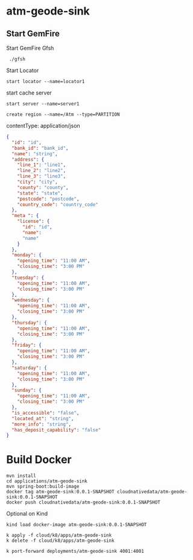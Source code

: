# atm-geode-sink

## Start GemFire

Start GemFire Gfsh
```shell
 ./gfsh
```

Start Locator
```shell
start locator --name=locator1
```

start cache server

```shell
start server --name=server1
```



```shell
create region --name=/Atm --type=PARTITION
```


contentType: application/json

```json
{
  "id": "id",
  "bank_id": "bank_id",
  "name": "string",
  "address": {
    "line_1": "line1",
    "line_2": "line2",
    "line_3": "line3",
    "city": "city",
    "county": "county",
    "state": "state",
    "postcode": "postcode",
    "country_code": "country_code"
  },
  "meta ": {
    "license": {
      "id": "id",
      "name":
      "name"
    }
  },
  "monday": {
    "opening_time": "11:00 AM",
    "closing_time": "3:00 PM"
  },
  "tuesday": {
    "opening_time": "11:00 AM",
    "closing_time": "3:00 PM"
  },
  "wednesday": {
    "opening_time": "11:00 AM",
    "closing_time": "3:00 PM"
  },
  "thursday": {
    "opening_time": "11:00 AM",
    "closing_time": "3:00 PM"
  },
  "friday": {
    "opening_time": "11:00 AM",
    "closing_time": "3:00 PM"
  },
  "saturday": {
    "opening_time": "11:00 AM",
    "closing_time": "3:00 PM"
  },
  "sunday": {
    "opening_time": "11:00 AM",
    "closing_time": "3:00 PM"
  },
  "is_accessible": "false",
  "located_at": "string",
  "more_info": "string",
  "has_deposit_capability": "false"
}
```


# Build Docker


```shell
mvn install 
cd applications/atm-geode-sink
mvn spring-boot:build-image
docker tag atm-geode-sink:0.0.1-SNAPSHOT cloudnativedata/atm-geode-sink:0.0.1-SNAPSHOT
docker push cloudnativedata/atm-geode-sink:0.0.1-SNAPSHOT
```


Optional on Kind

```shell
kind load docker-image atm-geode-sink:0.0.1-SNAPSHOT
```


```shell
k apply -f cloud/k8/apps/atm-geode-sink
k delete -f cloud/k8/apps/atm-geode-sink
```

```shell
k port-forward deployments/atm-geode-sink 4001:4001
```








